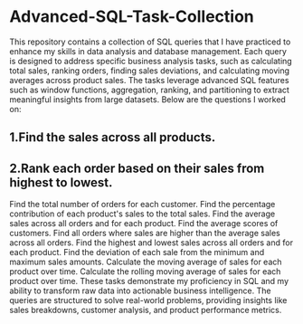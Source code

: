 # Advanced-SQL-Task-Collection

This repository contains a collection of SQL queries that I have practiced to enhance my skills in data analysis and database management. Each query is designed to address specific business analysis tasks, such as calculating total sales, ranking orders, finding sales deviations, and calculating moving averages across product sales. The tasks leverage advanced SQL features such as window functions, aggregation, ranking, and partitioning to extract meaningful insights from large datasets. Below are the questions I worked on:

## 1.Find the sales across all products.
## 2.Rank each order based on their sales from highest to lowest.
Find the total number of orders for each customer.
Find the percentage contribution of each product's sales to the total sales.
Find the average sales across all orders and for each product.
Find the average scores of customers.
Find all orders where sales are higher than the average sales across all orders.
Find the highest and lowest sales across all orders and for each product.
Find the deviation of each sale from the minimum and maximum sales amounts.
Calculate the moving average of sales for each product over time.
Calculate the rolling moving average of sales for each product over time.
These tasks demonstrate my proficiency in SQL and my ability to transform raw data into actionable business intelligence. The queries are structured to solve real-world problems, providing insights like sales breakdowns, customer analysis, and product performance metrics.

